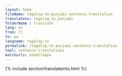 ```yaml
---
layout: home
fileName: tagalog-to-punjabi-sentence-translation
translatein: tagalog_to_punjabi
folderName : translate
lang: en
from: tl
to: pa
langname: tagalog-to
permalink: /tagalog-to-punjabi-sentence-translation
tool: sentence-translations
matchurls: en&&tl&&pa
---
```

{% include section/translateinto.html %}
